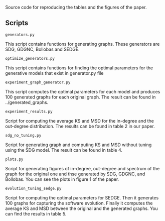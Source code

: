 Source code for reproducing the tables and the figures of the paper.

## Scripts
```
generators.py
```
This script contains functions for generating graphs. These generators are SDG, GDGNC, Bollobas and SEDGE.

```
optimize_generators.py
```
This script contains functions for finding the optimal parameters for the generative models that exist in generator.py file

```
experiment_graph_generator.py
```
This script computes the optimal parameters for each model and produces 100 generated graphs for each original graph. The result can be found in ../generated_graphs.

```
experiment_results.py
```
Script for computing the average KS and MSD for the in-degree and the out-degree distribution. The results can be found in table 2 in our paper.

```
sdg_no_tuning.py
```
Script for generating graph and computing KS and MSD without tuning using the SDG model. The result can be found in table 4.

```
plots.py
```
Script for generating figures of in-degree, out-degree and spectrum of the graph for the original one and thse generated by SDG, GDGNC, and Bollobas. You can see the plots in figure 1 of the paper.

```
evolution_tuning_sedge.py
 ```
 Script for computing the optimal parameters for SEDGE. Then it generates 100 graphs for capturing the software evolution. Finally it computes the average KS and MSD between the original and the generated graphs. You can find the results in table 5.
 
